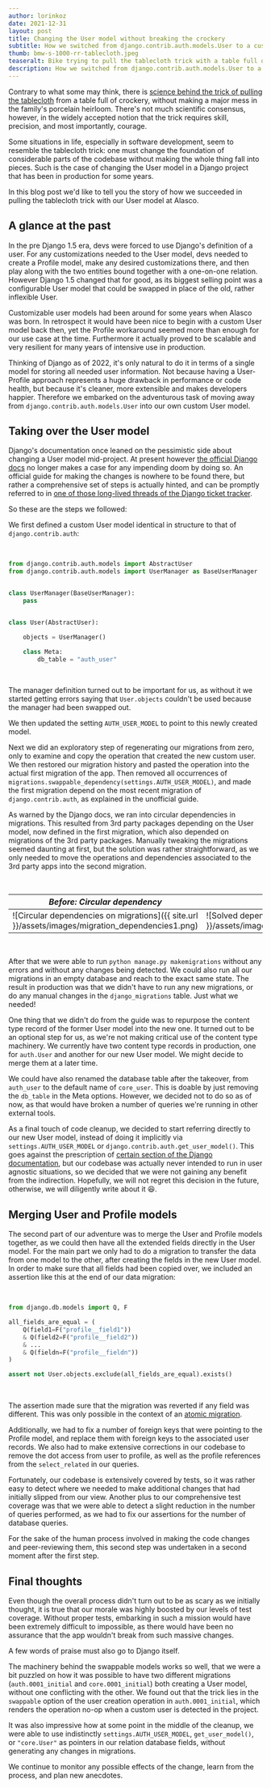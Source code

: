 ```yaml
---
author: lorinkoz
date: 2021-12-31
layout: post
title: Changing the User model without breaking the crockery
subtitle: How we switched from django.contrib.auth.models.User to a custom User model mid-project
thumb: bmw-s-1000-rr-tablecloth.jpeg
teaseralt: Bike trying to pull the tablecloth trick with a table full of crockery
description: How we switched from django.contrib.auth.models.User to a custom User model mid-project
---
```


Contrary to what some may think, there is [science behind the trick of pulling the tablecloth](https://www.physlink.com/education/askexperts/ae269.cfm) from a table full of crockery, without making a major mess in the family's porcelain heirloom. There's not much scientific consensus, however, in the widely accepted notion that the trick requires skill, precision, and most importantly, courage.

Some situations in life, especially in software development, seem to resemble the tablecloth trick: one must change the foundation of considerable parts of the codebase without making the whole thing fall into pieces. Such is the case of changing the User model in a Django project that has been in production for some years.

In this blog post we'd like to tell you the story of how we succeeded in pulling the tablecloth trick with our User model at Alasco.

## A glance at the past

In the pre Django 1.5 era, devs were forced to use Django's definition of a user. For any customizations needed to the User model, devs needed to create a Profile model, make any desired customizations there, and then play along with the two entities bound together with a one-on-one relation. However Django 1.5 changed that for good, as its biggest selling point was a configurable User model that could be swapped in place of the old, rather inflexible User.

Customizable user models had been around for some years when Alasco was born. In retrospect it would have been nice to begin with a custom User model back then, yet the Profile workaround seemed more than enough for our use case at the time. Furthermore it actually proved to be scalable and very resilient for many years of intensive use in production.

Thinking of Django as of 2022, it's only natural to do it in terms of a single model for storing all needed user information. Not because having a User-Profile approach represents a huge drawback in performance or code health, but because it's cleaner, more extensible and makes developers happier. Therefore we embarked on the adventurous task of moving away from `django.contrib.auth.models.User` into our own custom User model.

## Taking over the User model

Django's documentation once leaned on the pessimistic side about changing a User model mid-project. At present however [the official Django docs](https://docs.djangoproject.com/en/4.0/topics/auth/customizing/#changing-to-a-custom-user-model-mid-project) no longer makes a case for any impending doom by doing so. An official guide for making the changes is nowhere to be found there, but rather a comprehensive set of steps is actually hinted, and can be promptly referred to in [one of those long-lived threads of the Django ticket tracker](https://code.djangoproject.com/ticket/25313#comment:24).

So these are the steps we followed:

We first defined a custom User model identical in structure to that of `django.contrib.auth`:

<br/>

```python
from django.contrib.auth.models import AbstractUser
from django.contrib.auth.models import UserManager as BaseUserManager


class UserManager(BaseUserManager):
    pass


class User(AbstractUser):

    objects = UserManager()

    class Meta:
        db_table = "auth_user"
```

<br/>

The manager definition turned out to be important for us, as without it we started getting errors saying that `User.objects` couldn't be used because the manager had been swapped out.

We then updated the setting `AUTH_USER_MODEL` to point to this newly created model.

Next we did an exploratory step of regenerating our migrations from zero, only to examine and copy the operation that created the new custom user. We then restored our migration history and pasted the operation into the actual first migration of the app. Then removed all occurrences of `migrations.swappable_dependency(settings.AUTH_USER_MODEL)`, and made the first migration depend on the most recent migration of `django.contrib.auth`, as explained in the unofficial guide.

As warned by the Django docs, we ran into circular dependencies in migrations. This resulted from 3rd party packages depending on the User model, now defined in the first migration, which also depended on migrations of the 3rd party packages. Manually tweaking the migrations seemed daunting at first, but the solution was rather straightforward, as we only needed to move the operations and dependencies associated to the 3rd party apps into the second migration.

<br/>

| _Before: Circular dependency_                                                                    | _After: Happiness_                                                                             |
| ------------------------------------------------------------------------------------------------ | ---------------------------------------------------------------------------------------------- |
| ![Circular dependencies on migrations]({{ site.url }}/assets/images/migration_dependencies1.png) | ![Solved dependencies on migrations]({{ site.url }}/assets/images/migration_dependencies2.png) |

<br/>

After that we were able to run `python manage.py makemigrations` without any errors and without any changes being detected. We could also run all our migrations in an empty database and reach to the exact same state. The result in production was that we didn't have to run any new migrations, or do any manual changes in the `django_migrations` table. Just what we needed!

One thing that we didn't do from the guide was to repurpose the content type record of the former User model into the new one. It turned out to be an optional step for us, as we're not making critical use of the content type machinery. We currently have two content type records in production, one for `auth.User` and another for our new User model. We might decide to merge them at a later time.

We could have also renamed the database table after the takeover, from `auth_user` to the default name of `core_user`. This is doable by just removing the `db_table` in the Meta options. However, we decided not to do so as of now, as that would have broken a number of queries we're running in other external tools.

As a final touch of code cleanup, we decided to start referring directly to our new User model, instead of doing it implicitly via `settings.AUTH_USER_MODEL` or `django.contrib.auth.get_user_model()`. This goes against the prescription of [certain section of the Django documentation](https://docs.djangoproject.com/en/4.0/topics/auth/customizing/#referencing-the-user-model), but our codebase was actually never intended to run in user agnostic situations, so we decided that we were not gaining any benefit from the indirection. Hopefully, we will not regret this decision in the future, otherwise, we will diligently write about it 😆.

## Merging User and Profile models

The second part of our adventure was to merge the User and Profile models together, as we could then have all the extended fields directly in the User model. For the main part we only had to do a migration to transfer the data from one model to the other, after creating the fields in the new User model. In order to make sure that all fields had been copied over, we included an assertion like this at the end of our data migration:

<br/>

```python
from django.db.models import Q, F

all_fields_are_equal = (
    Q(field1=F("profile__field1"))
    & Q(field2=F("profile__field2"))
    & ...
    & Q(fieldn=F("profile__fieldn"))
)

assert not User.objects.exclude(all_fields_are_equal).exists()
```

<br/>

The assertion made sure that the migration was reverted if any field was different. This was only possible in the context of an [atomic migration](https://docs.djangoproject.com/en/4.0/howto/writing-migrations/#non-atomic-migrations).

Additionally, we had to fix a number of foreign keys that were pointing to the Profile model, and replace them with foreign keys to the associated user records. We also had to make extensive corrections in our codebase to remove the dot access from user to profile, as well as the profile references from the `select_related` in our queries.

Fortunately, our codebase is extensively covered by tests, so it was rather easy to detect where we needed to make additional changes that had initially slipped from our view. Another plus to our comprehensive test coverage was that we were able to detect a slight reduction in the number of queries performed, as we had to fix our assertions for the number of database queries.

For the sake of the human process involved in making the code changes and peer-reviewing them, this second step was undertaken in a second moment after the first step.

## Final thoughts

Even though the overall process didn't turn out to be as scary as we initially thought, it is true that our morale was highly boosted by our levels of test coverage. Without proper tests, embarking in such a mission would have been extremely difficult to impossible, as there would have been no assurance that the app wouldn't break from such massive changes.

A few words of praise must also go to Django itself.

The machinery behind the swappable models works so well, that we were a bit puzzled on how it was possible to have two different migrations (`auth.0001_initial` and `core.0001_initial`) both creating a User model, without one conflicting with the other. We found out that the trick lies in the `swappable` option of the user creation operation in `auth.0001_initial`, which renders the operation no-op when a custom user is detected in the project.

It was also impressive how at some point in the middle of the cleanup, we were able to use indistinctly `settings.AUTH_USER_MODEL`, `get_user_model()`, or `"core.User"` as pointers in our relation database fields, without generating any changes in migrations.

We continue to monitor any possible effects of the change, learn from the process, and plan new anecdotes.

